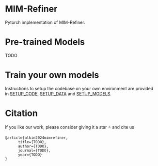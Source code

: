 # MIM-Refiner

Pytorch implementation of MIM-Refiner.


# Pre-trained Models


TODO


# Train your own models

Instructions to setup the codebase on your own environment are provided in 
[SETUP_CODE](https://github.com/ml-jku/MIM-Refiner/blob/main/SETUP_CODE.md), 
[SETUP_DATA](https://github.com/ml-jku/MIM-Refiner/blob/main/SETUP_DATA.md) and 
[SETUP_MODELS](https://github.com/ml-jku/MIM-Refiner/blob/main/SETUP_MODELS.md).

# Citation

If you like our work, please consider giving it a star :star: and cite us

```
@article{alkin2024mimrefiner,
      title={TODO}, 
      author={TODO},
      journal={TODO},
      year={TODO}
}
```